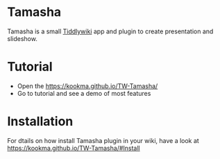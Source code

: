# Tamasha
Tamasha is a small [Tiddlywiki](https://tiddlywiki.com/) app and plugin to create presentation and slideshow.

# Tutorial
* Open the https://kookma.github.io/TW-Tamasha/
* Go to tutorial and see a demo of most features

# Installation
For dtails on how install Tamasha plugin in your wiki, have a look at https://kookma.github.io/TW-Tamasha/#Install

